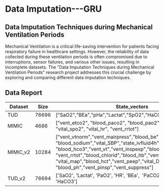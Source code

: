 # Data Imputation---GRU
## Data Imputation Techniques during Mechanical Ventilation Periods

Mechanical Ventilation is a critical life-saving intervention for patients facing respiratory failure in healthcare settings. However, the reliability of data collected during these ventilation periods is often compromised due to interruptions, sensor failures, and various other issues, resulting in incomplete datasets. The "Data Imputation Techniques during Mechanical Ventilation Periods" research project addresses this crucial challenge by exploring and comparing different data imputation techniques.


## Data Report
| Dataset  | Size  | State_vectors                                                                                                                                                                                                                                                                                                          | Missing_cols                            | Missing_percentage |
| -------- | ----- | ---------------------------------------------------------------------------------------------------------------------------------------------------------------------------------------------------------------------------------------------------------------------------------------------------------------------- | --------------------------------------- | ------------------ |
| TUD      | 76696 | ["SaO2","BEa","pHa","Lactat","SpO2","HaCO3","PaCO2"]                                                                                                                                                                                                                                                                   | ["BEa", "pHa"]                          | 60%                |
| MIMIC    | 4686  | ["vent_etco2", "blood_paco2", "blood_pao2", "vent_fio2", <br/> "vital_spo2", "vital_hr", "vent_rrtot"]                                                                                                                                                                                                                       | ["blood_paco2", "blood_pao2"]           | 60%                |
| MIMIC_v2 | 10284  | ["vent_vtnorm","vent_mairpress","blood_be","cum_fluid_balance",<br/>"blood_sodium","vital_SBP","state_ivfluid4h","vent_mv",<br/>"blood_hco3","vent_vt","vent_inspexp","blood_paco2",<br/>"vent_rrtot","blood_chlorid","blood_hb","vent_mode",<br/>"vital_map","blood_hct","vent_peep","vital_DBP",<br/>"blood_ph","vent_pinsp","vent_suppress"] | ["blood_be", "vital_map", "vent_pinsp"] | 60%                |
| TUD_v2   | 76694 | ['SaO2', 'Lactat', 'PaO2', 'HR', 'BEa',  'PaCO2', 'pHa', 'SpO2', 'HaCO3']                                                                                                                                                                                                                                                 | ["PaO2", "PaCO2"]                         | 60%                |

